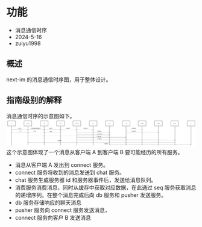 # 功能

- 消息通信时序
- 2024-5-16
- zuiyu1998

## 概述

next-im 的消息通信时序图，用于整体设计。

## 指南级别的解释

消息通信时序的示意图如下。
![通信时序示意图](./images/timeline.png)
这个示意图体现了一个消息从客户端 A 到客户端 B 要可能经历的所有服务。

- 消息从客户端 A 发出到 connect 服务。
- connect 服务将收到的消息发送到 chat 服务。
- chat 服务生成服务器 id 和服务器事件后，发送给消息队列。
- 消费服务消费消息，同时从缓存中获取对应数据，在此通过 seq 服务获取消息的递增序列。在整个消息完成后向 db 服务和 pusher 发送服务。
- db 服务存储响应的聊天消息
- pusher 服务向 connect 服务发送消息，
- connect 服务向客户 B 发送消息
